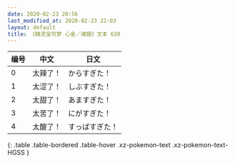 ```yaml
---
date: 2020-02-23 20:56
last_modified_at: 2020-02-23 22:03
layout: default
title: 《精灵宝可梦 心金／魂银》文本 630
---
```

| 编号 | 中文 | 日文 |
| ---- | ---- | ---- |
| 0 | 太辣了！ | からすぎた！ |
| 1 | 太涩了！ | しぶすぎた！ |
| 2 | 太甜了！ | あますぎた！ |
| 3 | 太苦了！ | にがすぎた！ |
| 4 | 太酸了！ | すっぱすぎた！ |
{: .table .table-bordered .table-hover .xz-pokemon-text .xz-pokemon-text-HGSS }